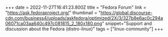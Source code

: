 +++
date = 2022-11-27T16:41:23.800Z
title = "Fedora Forum"
link = "https://ask.fedoraproject.org/"
thumbnail = "https://global.discourse-cdn.com/business4/uploads/askfedora/optimized/2X/3/327b8e6ac0c294a06071ca03aa640c497c081815_2_180x180.png"
snippet="Support and discussion about the Fedora (distro-linux)"
tags = ["linux-community"]
+++
